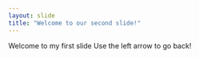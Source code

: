 ```yaml
---
layout: slide
title: "Welcome to our second slide!"
---
```

Welcome to my first slide
Use the left arrow to go back!
